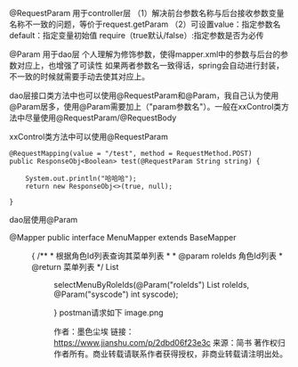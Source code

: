 @RequestParam 用于controller层
（1）解决前台参数名称与后台接收参数变量名称不一致的问题，等价于request.getParam
（2）可设置value：指定参数名 default：指定变量初始值 require（true默认/false）:指定参数是否为必传

@Param 用于dao层
个人理解为修饰参数，使得mapper.xml中的参数与后台的参数对应上，也增强了可读性
如果两者参数名一致得话，spring会自动进行封装，不一致的时候就需要手动去使其对应上。

dao层接口类方法中也可以使用@RequestParam和@Param，我自己认为使用@Param居多，使用@Param需要加上（"param参数名"）。一般在xxControl类方法中尽量使用@RequestParam/@RequestBody

xxControl类方法中可以使用@RequestParam

    @RequestMapping(value = "/test", method = RequestMethod.POST)
    public ResponseObj<Boolean> test(@RequestParam String string) {

        System.out.println("哈哈哈");
        return new ResponseObj<>(true, null);

    }
dao层使用@Param

@Mapper
public interface MenuMapper extends BaseMapper<Menu> {
    /**
     * 根据角色Id列表查询其菜单列表
     *
     * @param roleIds 角色Id列表
     * @return 菜单列表
     */
    List<Menu> selectMenuByRoleIds(@Param("roleIds") List<String> roleIds, @Param("syscode") int syscode);

}
postman请求如下
image.png

作者：墨色尘埃
链接：https://www.jianshu.com/p/2dbd06f23e3c
来源：简书
著作权归作者所有。商业转载请联系作者获得授权，非商业转载请注明出处。
